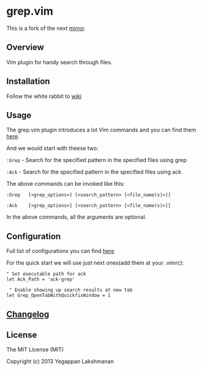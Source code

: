 # grep.vim

This is a fork of the next [mirror](http://www.vim.org/scripts/script.php?script_id=311).

## Overview

Vim plugin for handy search through files.

## Installation

Follow the white rabbit to [wiki](https://github.com/Sfate/grep.vim/wiki/Installation)

## Usage

The grep.vim plugin introduces a lot Vim commands and you can find them [here](https://github.com/Sfate/grep.vim/wiki/Usage).

And we would start with theese two:

`:Grep`          - Search for the specified pattern in the specified files using grep

`:Ack`           - Search for the specified pattern in the specified files using ack

The above commands can be invoked like this:

    :Grep   [<grep_options>] [<search_pattern> [<file_name(s)>]]

    :Ack    [<grep_options>] [<search_pattern> [<file_name(s)>]]

In the above commands, all the arguments are optional.

## Configuration

Full list of configurations you can find [here](https://github.com/Sfate/grep.vim/wiki/Configuration)

For the quick start we will use just next ones(add them at your .vimrc):

    " Set executable path for ack
    let Ack_Path = 'ack-grep'

     " Enable showing up search results at new tab
    let Grep_OpenTabWithQuickfixWindow = 1

## [Changelog](https://github.com/Sfate/grep.vim/blob/master/changelog.md)

## License

The MIT License (MIT)

Copyright (c) 2013 Yegappan Lakshmanan
